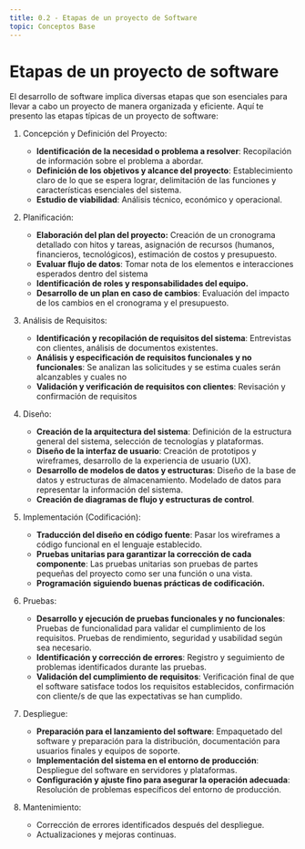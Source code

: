 ```yaml
---
title: 0.2 - Etapas de un proyecto de Software
topic: Conceptos Base
---
```


# Etapas de un proyecto de software

El desarrollo de software implica diversas etapas que son esenciales para llevar a cabo un proyecto de manera organizada y eficiente. Aquí te presento las etapas típicas de un proyecto de software:

1. Concepción y Definición del Proyecto:
    - **Identificación de la necesidad o problema a resolver**: Recopilación de información sobre el problema a abordar.
    - **Definición de los objetivos y alcance del proyecto**: Establecimiento claro de lo que se espera lograr, delimitación de las funciones y características esenciales del sistema.
    - **Estudio de viabilidad**: Análisis técnico, económico y operacional.

2. Planificación:
    - **Elaboración del plan del proyecto:** Creación de un cronograma detallado con hitos y tareas, asignación de recursos (humanos, financieros, tecnológicos), estimación de costos y presupuesto.
    - **Evaluar flujo de datos**: Tomar nota de los elementos e interacciones esperados dentro del sistema
    - **Identificación de roles y responsabilidades del equipo.**
    - **Desarrollo de un plan en caso de cambios**: Evaluación del impacto de los cambios en el cronograma y el presupuesto.

3. Análisis de Requisitos:
    - **Identificación y recopilación de requisitos del sistema**: Entrevistas con clientes, análisis de documentos existentes.
    - **Análisis y especificación de requisitos funcionales y no funcionales**: Se analizan las solicitudes y se estima cuales serán alcanzables y cuales no
    - **Validación y verificación de requisitos con clientes**: Revisación y confirmación de requisitos

4. Diseño:
    - **Creación de la arquitectura del sistema**: Definición de la estructura general del sistema, selección de tecnologías y plataformas.
    - **Diseño de la interfaz de usuario**: Creación de prototipos y wireframes, desarrollo de la experiencia de usuario (UX).
    - **Desarrollo de modelos de datos y estructuras**: Diseño de la base de datos y estructuras de almacenamiento. Modelado de datos para representar la información del sistema.
    - **Creación de diagramas de flujo y estructuras de control**.

5. Implementación (Codificación):
    - **Traducción del diseño en código fuente**: Pasar los wireframes a código funcional en el lenguaje establecido.
    - **Pruebas unitarias para garantizar la corrección de cada componente**: Las pruebas unitarias son pruebas de partes pequeñas del proyecto como ser una función o una vista.
    - **Programación siguiendo buenas prácticas de codificación.**

6. Pruebas:
    - **Desarrollo y ejecución de pruebas funcionales y no funcionales**: Pruebas de funcionalidad para validar el cumplimiento de los requisitos. Pruebas de rendimiento, seguridad y usabilidad según sea necesario.
    - **Identificación y corrección de errores**: Registro y seguimiento de problemas identificados durante las pruebas.
    - **Validación del cumplimiento de requisitos**: Verificación final de que el software satisface todos los requisitos establecidos, confirmación con cliente/s de que las expectativas se han cumplido.

7. Despliegue:
    - **Preparación para el lanzamiento del software**: Empaquetado del software y preparación para la distribución, documentación para usuarios finales y equipos de soporte.
    - **Implementación del sistema en el entorno de producción**: Despliegue del software en servidores y plataformas.
    - **Configuración y ajuste fino para asegurar la operación adecuada**: Resolución de problemas específicos del entorno de producción.

8. Mantenimiento:
    - Corrección de errores identificados después del despliegue.
    - Actualizaciones y mejoras continuas.
